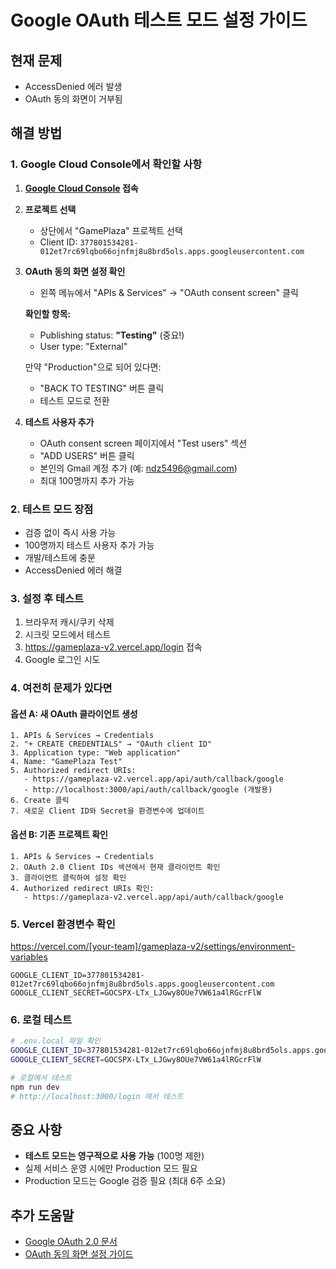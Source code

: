 # Google OAuth 테스트 모드 설정 가이드

## 현재 문제
- AccessDenied 에러 발생
- OAuth 동의 화면이 거부됨

## 해결 방법

### 1. Google Cloud Console에서 확인할 사항

1. **[Google Cloud Console](https://console.cloud.google.com/) 접속**

2. **프로젝트 선택**
   - 상단에서 "GamePlaza" 프로젝트 선택
   - Client ID: `377801534281-012et7rc69lqbo66ojnfmj8u8brd5ols.apps.googleusercontent.com`

3. **OAuth 동의 화면 설정 확인**
   - 왼쪽 메뉴에서 "APIs & Services" → "OAuth consent screen" 클릭
   
   **확인할 항목:**
   - Publishing status: **"Testing"** (중요!)
   - User type: "External"
   
   만약 "Production"으로 되어 있다면:
   - "BACK TO TESTING" 버튼 클릭
   - 테스트 모드로 전환

4. **테스트 사용자 추가**
   - OAuth consent screen 페이지에서 "Test users" 섹션
   - "ADD USERS" 버튼 클릭
   - 본인의 Gmail 계정 추가 (예: ndz5496@gmail.com)
   - 최대 100명까지 추가 가능

### 2. 테스트 모드 장점
- 검증 없이 즉시 사용 가능
- 100명까지 테스트 사용자 추가 가능
- 개발/테스트에 충분
- AccessDenied 에러 해결

### 3. 설정 후 테스트
1. 브라우저 캐시/쿠키 삭제
2. 시크릿 모드에서 테스트
3. https://gameplaza-v2.vercel.app/login 접속
4. Google 로그인 시도

### 4. 여전히 문제가 있다면

#### 옵션 A: 새 OAuth 클라이언트 생성
```
1. APIs & Services → Credentials
2. "+ CREATE CREDENTIALS" → "OAuth client ID"
3. Application type: "Web application"
4. Name: "GamePlaza Test"
5. Authorized redirect URIs:
   - https://gameplaza-v2.vercel.app/api/auth/callback/google
   - http://localhost:3000/api/auth/callback/google (개발용)
6. Create 클릭
7. 새로운 Client ID와 Secret을 환경변수에 업데이트
```

#### 옵션 B: 기존 프로젝트 확인
```
1. APIs & Services → Credentials
2. OAuth 2.0 Client IDs 섹션에서 현재 클라이언트 확인
3. 클라이언트 클릭하여 설정 확인
4. Authorized redirect URIs 확인:
   - https://gameplaza-v2.vercel.app/api/auth/callback/google
```

### 5. Vercel 환경변수 확인
https://vercel.com/[your-team]/gameplaza-v2/settings/environment-variables

```
GOOGLE_CLIENT_ID=377801534281-012et7rc69lqbo66ojnfmj8u8brd5ols.apps.googleusercontent.com
GOOGLE_CLIENT_SECRET=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
```

### 6. 로컬 테스트
```bash
# .env.local 파일 확인
GOOGLE_CLIENT_ID=377801534281-012et7rc69lqbo66ojnfmj8u8brd5ols.apps.googleusercontent.com
GOOGLE_CLIENT_SECRET=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

# 로컬에서 테스트
npm run dev
# http://localhost:3000/login 에서 테스트
```

## 중요 사항
- **테스트 모드는 영구적으로 사용 가능** (100명 제한)
- 실제 서비스 운영 시에만 Production 모드 필요
- Production 모드는 Google 검증 필요 (최대 6주 소요)

## 추가 도움말
- [Google OAuth 2.0 문서](https://developers.google.com/identity/protocols/oauth2)
- [OAuth 동의 화면 설정 가이드](https://support.google.com/cloud/answer/10311615)